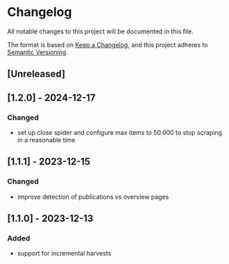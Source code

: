# Changelog

All notable changes to this project will be documented in this file.

The format is based on [Keep a Changelog](https://keepachangelog.com/en/1.0.0/),
and this project adheres to [Semantic Versioning](https://semver.org/spec/v2.0.0.html).

## [Unreleased]

## [1.2.0] - 2024-12-17
### Changed
- set up close spider and configure max items to 50.000 to stop scraping in a reasonable time

## [1.1.1] - 2023-12-15
### Changed
- improve detection of publications vs overview pages

## [1.1.0] - 2023-12-13

### Added
- support for incremental harvests
